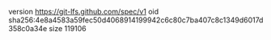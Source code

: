 version https://git-lfs.github.com/spec/v1
oid sha256:4e8a4583a59fec50d4068914199942c6c80c7ba407c8c1349d6017d358c0a34e
size 119106
